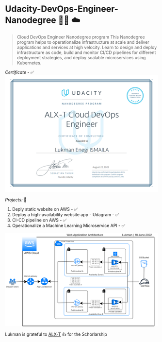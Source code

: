 # Udacity-DevOps-Engineer-Nanodegree :technologist: :cloud:

> Cloud DevOps Engineer Nanodegree program
This Nanodegree program helps to operationalize infrastructure at scale and deliver applications and services at high velocity. Learn to design and deploy infrastructure as code, build and monitor CI/CD pipelines for different deployment strategies, and deploy scalable microservices using Kubernetes.

*Certificate* - :white_check_mark: 
![Certificate](https://raw.githubusercontent.com/ismailukman/Udacity-DevOps-Engineer-Nanodegree/master/4-ML-Microservices/devops-lukman.png)

*Projects:*  :open_book:
1. Deply static website on AWS - :white_check_mark:
2. Deploy a high-availability website app - Udagram - :white_check_mark:
3. CI-CD pipeline on AWS - :white_check_mark: 
4. Operationalize a Machine Learning Microservice API - :white_check_mark: 

![DevOps App Architecture](https://raw.githubusercontent.com/ismailukman/Udacity-DevOps-Engineer-Nanodegree/master/2-Deply-Highly-available-webApp-Udagram/devops_architech.png)


Lukman is grateful to [ALX-T](https://www.alx-t.com/) :+1: for the Schorlarship